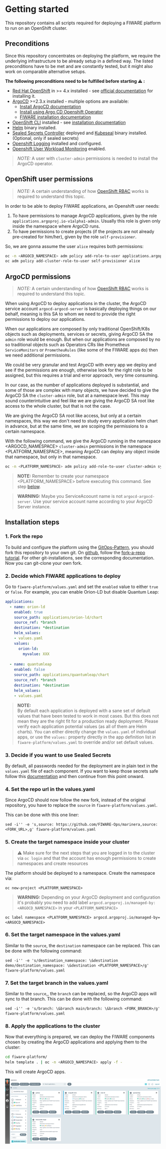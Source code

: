# Getting started

This repository contains all scripts required for deploying a FIWARE platform to run on an OpenShift cluster.

## Preconditions

Since this repository concentrates on deploying the platform, we require the underlying infrastructure to be already setup in a defined way. The listed preconditions have to be met and are constantly tested, but it might also work on comparable alternative setups.

**The following preconditions need to be fulfilled before starting :warning: :**

- [Red Hat OpenShift](https://www.redhat.com/en/technologies/cloud-computing/openshift) in >= 4.x installed - see [official documentation](https://docs.openshift.com/container-platform/latest/welcome/index.html) for installing it.
- [ArgoCD](https://argo-cd.readthedocs.io/en/stable/) >=2.3.x installed - multiple options are available:
    - [Install ArgoCD documentation](https://argo-cd.readthedocs.io/en/stable/getting_started/#1-install-argo-cd)
    - [Install using Argo CD Openshift Operator ](https://argocd-operator-helm.readthedocs.io/en/latest/ocp/ocp4.html)
    - [FIWARE installation documentation](https://github.com/FIWARE-Ops/fiware-gitops#4-install-argocd)
- [OpenShift CLI](https://docs.openshift.com/container-platform/4.10/cli_reference/openshift_cli/getting-started-cli.html) installed - see [installation documentation](https://docs.openshift.com/container-platform/4.10/cli_reference/openshift_cli/getting-started-cli.html#installing-openshift-cli)
- [Helm](https://helm.sh/docs/intro/install/) binary installed.
- [Sealed Secrets Controller](https://github.com/bitnami-labs/sealed-secrets#helm-chart) deployed and [Kubeseal](https://github.com/bitnami-labs/sealed-secrets/releases) binary installed. (Optional, only if sealed secrets)
- [Openshift Logging](./LOGGING.md) installed and configured.
- [Openshift User Workload Monitoring](./MONITORING.md) enabled.

> *NOTE:* A user with `cluster-admin` permissions is needed to install the ArgoCD operator.

## OpenShift user permissions

> *NOTE:* A certain understanding of how [OpenShift RBAC](https://docs.openshift.com/container-platform/4.10/authentication/using-rbac.html) works is required to understand this topic.

In order to be able to deploy FIWARE applications, an Openshift user needs:

1. To have permissions to manage ArgoCD applications, given by the role `applications.argoproj.io-v1alpha1-admin`. Usually this role is given only inside the namespace where ArgoCD runs.
2. To have permissions to create projects (if the projects are not already pre-created for him/her), given by the role `self-provisioner`.

So, we are gonna assume the user `alice` requires both permissions:
```bash
oc -n <ARGOCD_NAMESPACE> adm policy add-role-to-user applications.argoproj.io-v1alpha1-admin alice
oc adm policy add-cluster-role-to-user self-provisioner alice
```

## ArgoCD permissions

> *NOTE:* A certain understanding of how [OpenShift RBAC](https://docs.openshift.com/container-platform/4.10/authentication/using-rbac.html) works is required to understand this topic.

When using ArgoCD to deploy applications in the cluster, the ArgoCD service account `argocd-argocd-server` is basically deploying things on our behalf, meaning is this SA to whom we need to provide the right permissions to deploy our applications.

When our applications are composed by only traditional OpenShift/K8s objects such as deployments, services or secrets, giving ArgoCD SA the `admin` role would be enough. But when our applications are composed by no so traditional objects such as Operators CRs like Prometheus `ServiceMonitors` or `PrometheuRules` (like some of the FIWARE apps do) then we need additional permissions.

We could be very granular and test ArgoCD with every app we deploy and see if the permissions are enough, otherwise look for the right role to be assigned, but this requires a trial and error approach, very time consuming.

In our case, as the number of applications deployed is substantial, and some of those are complex with many objects, we have decided to give the ArgoCD SA
the `cluster-admin` role, but at a namespace level. This may sound counterintuitive and feel like we are giving the ArgoCD SA root like access to the whole cluster, but that is not the case.

We are giving the ArgoCD SA root like access, but only at a certain namespaces, this way we don't need to study every application helm chart in advance, but at the same time, we are scoping the permissions to a certain namespace.

With the following command, we give the ArgoCD running in the namespace <ARGOCD_NAMESPACE> `cluster-admin` permissions in the namespace <PLATFORM_NAMESPACE>, meaning ArgoCD can deploy any object inside that namespace, but only in that namespace.

```bash
oc -n <PLATFORM_NAMESPACE> adm policy add-role-to-user cluster-admin system:serviceaccount:<ARGOCD_NAMESPACE>:argocd-argocd-server
```
> **NOTE:** Remember to create your namespace <PLATFORM_NAMESPACE> before executing this command. See step [below](#5-create-the-target-namespace-inside-your-cluster).

> **WARNING:** Maybe you ServiceAcoount name is not `argocd-argocd-server`. Use your service account name according to your ArgoCD Server instance.

## Installation steps

### 1. Fork the repo

To build and configure the platform using the [GitOps-Pattern](https://www.gitops.tech/), you should fork this repository to your own git.
On [github](github.com), follow the [fork-a-repo tutorial](https://docs.github.com/en/get-started/quickstart/fork-a-repo). For other git-installations, see the corresponding documentation. Now you can git-clone your own fork.

### 2. Decide which FIWARE applications to deploy

Go to `fiware-platform/values.yaml` and set the `enabled` value to either `true` or `false`.
For example, you can enable Orion-LD but disable Quantum Leap:
```yaml
applications:
  - name: orion-ld
    enabled: true
    source_path: applications/orion-ld/chart
    source_ref: *branch
    destination: *destination
    helm_values:
    - values.yaml
    values:
      orion-ld:
        myvalue: XXX

  - name: quantumleap
    enabled: false
    source_path: applications/quantumleap/chart
    source_ref: *branch
    destination: *destination
    helm_values:
    - values.yaml
```

> **NOTE:** \
By default each application is deployed with a sane set of default values that have been tested to work in most cases.
But this does not mean they are the right fit for a production ready deployment.
Please verify each application potential values (as all of them are Helm charts). You can either directly change the `values.yaml` of individual apps, or use the `values:` property directly in the app definition list in `fiware-platform/values.yaml` to override and/or set default values.

### 3. Decide if you want to use Sealed Secrets

By default, all passwords needed for the deployment are in plain text in the `values.yaml` file of each component. If you want to keep those secrets safe follow this [documentation](./SECRETS.md) and then continue from this point onward.

### 4. Set the repo url in the values.yaml

Since ArgoCD should now follow the new fork, instead of the original repository, you have to replace the ```source``` in `fiware-platform/values.yaml`.

This can be done with this one liner:
```shell
sed -i'' -e 's,source: https://github.com/FIWARE-Ops/marinera,source:  <FORK_URL>,g' fiware-platform/values.yaml
```

### 5. Create the target namespace inside your cluster

> :warning: Make sure for the next steps that you are logged in to the cluster via ```oc login```
> and that the account has enough permissions to create namespaces and create resources

The platform should be deployed to a namespace. Create the namespace via:
```shell
oc new-project <PLATFORM_NAMESPACE>
```
> **WARNING:** Depending on your ArgoCD deployment and configuration it's probably you need to add label `argocd.argoproj.io/managed-by:<ARGOCD_NAMESPACE>` in your `<PLATFORM_NAMESPACE>`
```shell
oc label namespace <PLATFORM_NAMESPACE> argocd.argoproj.io/managed-by=<ARGOCD_NAMESPACE>
```

### 6. Set the target namespace in the values.yaml

Similar to the ```source```, the ```destination``` namespace can be replaced.
This can be done with the following command:

```shell
sed -i'' -e 's/destination_namespace: \&destination demo/destination_namespace: \&destination <PLATFORM_NAMESPACE>/g' fiware-platform/values.yaml
```

### 7. Set the target branch in the values.yaml

Similar to the ```source```,, the ```branch``` can be replaced, so the ArgoCD apps will sync to that branch.
This can be done with the following command:

```shell
sed -i'' -e 's/branch: \&branch main/branch: \&branch <FORK_BRANCH>/g' fiware-platform/values.yaml
```
### 8. Apply the applications to the cluster

Now that everything is prepared, we can deploy the FIWARE components chosen by creating the ArgoCD applications
and applying them to the cluster:
```bash
cd fiware-platform/
helm template . | oc -n <ARGOCD_NAMESPACE> apply -f -
```

This will create ArgoCD apps.

![FIWARE components deployed](./images/argocd-apps.png)
